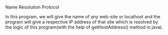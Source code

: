 Name Resolution Protocol

In this program, we will give the name of any web-site or localhost and the program will give a respective IP address of that site which is resolved by the logic of this program(with the help of getHostAddress() method in java).